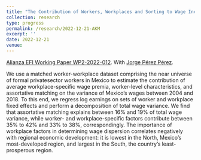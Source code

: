 ```yaml
---
title: "The Contribution of Workers, Workplaces and Sorting to Wage Inequality in Mexico"
collection: research
type: progress
permalink: /research/2022-12-21-AKM
excerpt: ''
date: 2022-12-21
venue:
---
```


[Alianza EFI Working Paper WP2-2022-012](https://alianzaefi.com/download/the-contribution-of-workers-workplaces-and-sorting-to-wage-inequality-in-mexico/). With [Jorge Pérez Pérez](https://jorgeperezperez.com/).

We use a matched worker-workplace dataset comprising the near universe of formal privatesector workers in Mexico to estimate the contribution of average workplace-specific wage premia, worker-level characteristics, and assortative matching on the variance of Mexico’s wages between 2004 and 2018. To this end, we regress log earnings on sets of worker and workplace fixed effects and perform a decomposition of total wage variance. We find that assortative matching explains between 16% and 19% of total wage variance, while worker- and workplace-specific factors contribute between 35% to 42% and 33% to 38%, correspondingly. The importance of workplace factors in determining wage dispersion correlates negatively with regional economic development: it is lowest in the North, Mexico’s most-developed region, and largest in the South, the country’s least-prosperous region.
